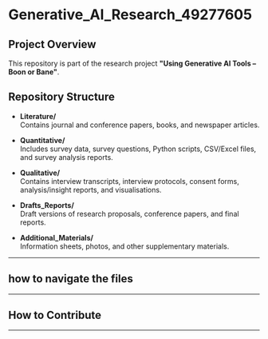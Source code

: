 # Generative_AI_Research_49277605
## Project Overview
This repository is part of the research project **"Using Generative AI Tools – Boon or Bane"**.  

## Repository Structure 

- **Literature/**  
  Contains journal and conference papers, books, and newspaper articles.    

- **Quantitative/**  
  Includes survey data, survey questions, Python scripts, CSV/Excel files, and survey analysis reports.  

- **Qualitative/**  
  Contains interview transcripts, interview protocols, consent forms, analysis/insight reports, and visualisations.  

- **Drafts_Reports/**  
  Draft versions of research proposals, conference papers, and final reports.  

- **Additional_Materials/**  
  Information sheets, photos, and other supplementary materials.  
---
## how to navigate the files

---
## How to Contribute

---

 
